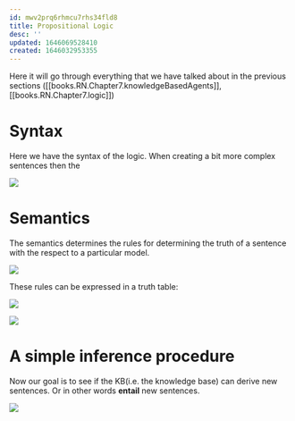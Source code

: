 ```yaml
---
id: mwv2prq6rhmcu7rhs34fld8
title: Propositional Logic
desc: ''
updated: 1646069528410
created: 1646032953355
---
```

Here it will go through everything that we have talked about in the previous sections ([[books.RN.Chapter7.knowledgeBasedAgents]], [[books.RN.Chapter7.logic]])

# Syntax
Here we have the syntax of the logic. 
When creating a bit more complex sentences then the

![](/assets/images/2022-02-28-08-24-41.png)

# Semantics
The semantics determines the rules for determining the truth of a sentence with the respect to a particular model. 

![](/assets/images/2022-02-28-18-22-30.png)

These rules can be expressed in a truth table:

![](/assets/images/2022-02-28-18-22-55.png)

![](/assets/images/2022-02-28-18-25-17.png)

# A simple inference procedure
Now our goal is to see if the KB(i.e. the knowledge base) can derive new sentences. Or in other words **entail** new sentences.

![](/assets/images/2022-02-28-18-32-06.png)